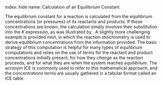 index: hide
name: Calculation of an Equilibrium Constant

The equilibrium constant for a reaction is calculated from the equilibrium concentrations (or pressures) of its reactants and products. If these concentrations are known, the calculation simply involves their substitution into the  *K* expression, as was illustrated by . A slightly more challenging example is provided next, in which the reaction stoichiometry is used to derive equilibrium concentrations from the information provided. The basic strategy of this computation is helpful for many types of equilibrium computations and relies on the use of terms for the reactant and product concentrations  *initially* present, for how they  *change* as the reaction proceeds, and for what they are when the system reaches  *equilibrium*. The acronym ICE is commonly used to refer to this mathematical approach, and the concentrations terms are usually gathered in a tabular format called an ICE table.
